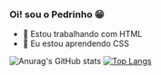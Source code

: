 ### Oi! sou o Pedrinho 😁

- 🔭 Estou trabalhando com HTML
- 🌱 Eu estou aprendendo CSS

![Anurag's GitHub stats](https://github-readme-stats.vercel.app/api?username=pedrinho-2006&show_icons=true&theme=gruvbox)
[![Top Langs](https://github-readme-stats.vercel.app/api/top-langs/?username=pedrinho-2006&compact_progress=true&theme=gruvbox)](https://github.com/anuraghazra/github-readme-stats)

